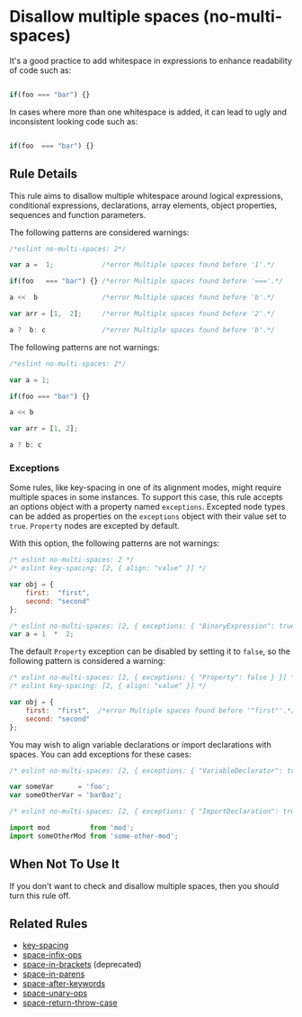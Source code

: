 # Disallow multiple spaces (no-multi-spaces)

It's a good practice to add whitespace in expressions to enhance readability of code such as:

```js

if(foo === "bar") {}

```

In cases where more than one whitespace is added, it can lead to ugly and inconsistent looking code such as:

```js

if(foo  === "bar") {}

```

## Rule Details

This rule aims to disallow multiple whitespace around logical expressions, conditional expressions, declarations, array elements, object properties, sequences and function parameters.

The following patterns are considered warnings:

```js
/*eslint no-multi-spaces: 2*/

var a =  1;            /*error Multiple spaces found before '1'.*/

if(foo   === "bar") {} /*error Multiple spaces found before '==='.*/

a <<  b                /*error Multiple spaces found before 'b'.*/

var arr = [1,  2];     /*error Multiple spaces found before '2'.*/

a ?  b: c              /*error Multiple spaces found before 'b'.*/
```

The following patterns are not warnings:

```js
/*eslint no-multi-spaces: 2*/

var a = 1;

if(foo === "bar") {}

a << b

var arr = [1, 2];

a ? b: c
```

### Exceptions

Some rules, like key-spacing in one of its alignment modes, might require multiple spaces in some instances. To support this case, this rule accepts an options object with a property named `exceptions`. Excepted node types can be added as properties on the `exceptions` object with their value set to `true`. `Property` nodes are excepted by default.

With this option, the following patterns are not warnings:

```js
/* eslint no-multi-spaces: 2 */
/* eslint key-spacing: [2, { align: "value" }] */

var obj = {
    first:  "first",
    second: "second"
};
```

```js
/* eslint no-multi-spaces: [2, { exceptions: { "BinaryExpression": true } }] */
var a = 1  *  2;
```

The default `Property` exception can be disabled by setting it to `false`, so the following pattern is considered a warning:

```js
/* eslint no-multi-spaces: [2, { exceptions: { "Property": false } }] */
/* eslint key-spacing: [2, { align: "value" }] */

var obj = {
    first:  "first",  /*error Multiple spaces found before '"first"'.*/
    second: "second"
};
```

You may wish to align variable declarations or import declarations with spaces. You can add exceptions for these cases:

```js
/* eslint no-multi-spaces: [2, { exceptions: { "VariableDeclarator": true } }] */

var someVar      = 'foo';
var someOtherVar = 'barBaz';
```

```js
/* eslint no-multi-spaces: [2, { exceptions: { "ImportDeclaration": true } }] */

import mod          from 'mod';
import someOtherMod from 'some-other-mod';
```

## When Not To Use It

If you don't want to check and disallow multiple spaces, then you should turn this rule off.

## Related Rules

* [key-spacing](key-spacing.md)
* [space-infix-ops](space-infix-ops.md)
* [space-in-brackets](space-in-brackets.md) (deprecated)
* [space-in-parens](space-in-parens.md)
* [space-after-keywords](space-after-keywords)
* [space-unary-ops](space-unary-ops)
* [space-return-throw-case](space-return-throw-case)

